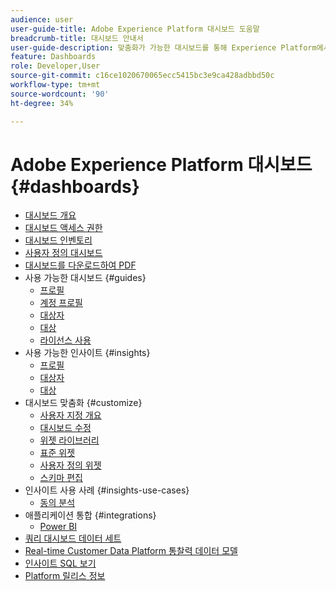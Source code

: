 ```yaml
---
audience: user
user-guide-title: Adobe Experience Platform 대시보드 도움말
breadcrumb-title: 대시보드 안내서
user-guide-description: 맞춤화가 가능한 대시보드를 통해 Experience Platform에서 데이터를 시각화하는 방법을 알아봅니다.
feature: Dashboards
role: Developer,User
source-git-commit: c16ce1020670065ecc5415bc3e9ca428adbbd50c
workflow-type: tm+mt
source-wordcount: '90'
ht-degree: 34%

---
```



# Adobe Experience Platform 대시보드 {#dashboards}

* [대시보드 개요](home.md)
* [대시보드 액세스 권한](permissions.md)
* [대시보드 인벤토리](inventory.md)
* [사용자 정의 대시보드](user-defined-dashboards.md)
* [대시보드를 다운로드하여 PDF](download.md)
* 사용 가능한 대시보드 {#guides}
   * [프로필](guides/profiles.md)
   * [계정 프로필](guides/account-profiles.md)
   * [대상자](guides/audiences.md)
   * [대상](guides/destinations.md)
   * [라이선스 사용](guides/license-usage.md)
* 사용 가능한 인사이트 {#insights}
   * [프로필](insights/profiles.md)
   * [대상자](insights/audiences.md)
   * [대상](insights/destinations.md)
* 대시보드 맞춤화 {#customize}
   * [사용자 지정 개요](customize/overview.md)
   * [대시보드 수정](customize/modify.md)
   * [위젯 라이브러리](customize/widget-library.md)
   * [표준 위젯](customize/standard-widgets.md)
   * [사용자 정의 위젯](customize/custom-widgets.md)
   * [스키마 편집](customize/edit-schema.md)
* 인사이트 사용 사례 {#insights-use-cases}
   * [동의 분석](insights-use-cases/consent-analysis.md)
* 애플리케이션 통합 {#integrations}
   * [Power BI](integrations/power-bi.md)
* [쿼리 대시보드 데이터 세트](query.md)
* [Real-time Customer Data Platform 통찰력 데이터 모델](cdp-insights-data-model.md)
* [인사이트 SQL 보기](view-sql.md)
* [Platform 릴리스 정보](https://www.adobe.com/go/platform-release-notes-kr)